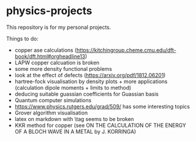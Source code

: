 # physics-projects
 
This repository is for my personal projects. 

Things to do:
- copper ase calculations (https://kitchingroup.cheme.cmu.edu/dft-book/dft.html#orgheadline13)
- LAPW copper calcuation is broken
- some more density functional problems
- look at the effect of defects (https://arxiv.org/pdf/1812.06201)
- hartree-fock visualisation by density plots + more applications (calculation dipole moments + limits to method)
- deducing suitable guassian coefficients for Guassian basis
- Quantum computer simulations 
- https://www.physics.rutgers.edu/grad/509/ has some interesting topics
- Grover algorithm visualisation
- latex on markdown with \tag seems to be broken
- KKR method for copper (see ON THE CALCULATION OF THE ENERGY OF A BLOCH WAVE IN A METAL by J. KORRINGA) 
